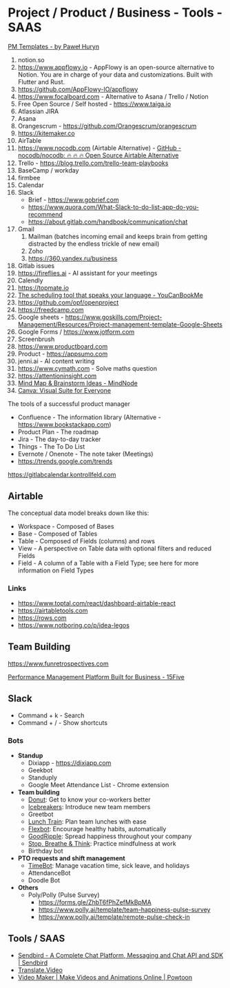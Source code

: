 # Project / Product / Business - Tools - SAAS

[PM Templates - by Paweł Huryn](https://www.productcompass.pm/p/templates)

1. notion.so
2. https://www.appflowy.io - AppFlowy is an open-source alternative to Notion. You are in charge of your data and customizations. Built with Flutter and Rust.
3. https://github.com/AppFlowy-IO/appflowy
4. https://www.focalboard.com - Alternative to Asana / Trello / Notion
5. Free Open Source / Self hosted - https://www.taiga.io
6. Atlassian JIRA
7. Asana
8. Orangescrum - https://github.com/Orangescrum/orangescrum
9. https://kitemaker.co
10. AirTable
11. https://www.nocodb.com (Airtable Alternative) - [GitHub - nocodb/nocodb: 🔥 🔥 🔥 Open Source Airtable Alternative](https://github.com/nocodb/nocodb)
12. Trello - https://blog.trello.com/trello-team-playbooks
13. BaseCamp / workday
14. firmbee
15. Calendar
16. Slack
    - Brief - https://www.gobrief.com
    - https://www.quora.com/What-Slack-to-do-list-app-do-you-recommend
    - https://about.gitlab.com/handbook/communication/chat
17. Gmail
      1. Mailman (batches incoming email and keeps brain from getting distracted by the endless trickle of new email)
      2. Zoho
      3. https://360.yandex.ru/business
18. Gitlab issues
19. https://fireflies.ai - AI assistant for your meetings
20. Calendly
21. https://topmate.io
22. [The scheduling tool that speaks your language - YouCanBookMe](https://youcanbook.me/)
23. https://github.com/opf/openproject
24. https://freedcamp.com
25. Google sheets - https://www.goskills.com/Project-Management/Resources/Project-management-template-Google-Sheets
26. Google Forms / https://www.jotform.com
27. Screenbrush
28. https://www.productboard.com
29. Product - https://appsumo.com
30. jenni.ai - AI content writing
31. https://www.cymath.com - Solve maths question
32. https://attentioninsight.com
33. [Mind Map & Brainstorm Ideas - MindNode](https://www.mindnode.com/)
34. [Canva: Visual Suite for Everyone](https://www.canva.com)

The tools of a successful product manager

- Confluence - The information library (Alternative - https://www.bookstackapp.com)
- Product Plan - The roadmap
- Jira - The day-to-day tracker
- Things - The To Do List
- Evernote / Onenote - The note taker (Meetings)
- https://trends.google.com/trends

https://gitlabcalendar.kontrollfeld.com

## Airtable

The conceptual data model breaks down like this:

- Workspace - Composed of Bases
- Base - Composed of Tables
- Table - Composed of Fields (columns) and rows
- View - A perspective on Table data with optional filters and reduced Fields
- Field - A column of a Table with a Field Type; see here for more information on Field Types

### Links

- https://www.toptal.com/react/dashboard-airtable-react
- https://airtabletools.com
- https://rows.com
- https://www.notboring.co/p/idea-legos

## Team Building

https://www.funretrospectives.com

[Performance Management Platform Built for Business - 15Five](https://www.15five.com/)

## Slack

- Command + k - Search
- Command + / - Show shortcuts

### Bots

- **Standup**
  - Dixiapp - https://dixiapp.com
  - Geekbot
  - Standuply
  - Google Meet Attendance List - Chrome extension
- **Team building**
  - [Donut](https://zapier.com/blog/best-free-slack-apps/#donut): Get to know your co-workers better
  - [Icebreakers](https://zapier.com/blog/best-free-slack-apps/#icebreakers): Introduce new team members
  - Greetbot
  - [Lunch Train](https://zapier.com/blog/best-free-slack-apps/#lunchtrain): Plan team lunches with ease
  - [Flexbot](https://zapier.com/blog/best-free-slack-apps/#flexbot): Encourage healthy habits, automatically
  - [GoodRipple](https://zapier.com/blog/best-free-slack-apps/#goodripple): Spread happiness throughout your company
  - [Stop, Breathe & Think](https://zapier.com/blog/best-free-slack-apps/#stopbreathethink): Practice mindfulness at work
  - Birthday bot
- **PTO requests and shift management**
  - [TimeBot](https://zapier.com/blog/best-free-slack-apps/#timebot): Manage vacation time, sick leave, and holidays
  - AttendanceBot
  - Doodle Bot
- **Others**
  - Poly/Polly (Pulse Survey)
    - https://forms.gle/ZhbT6fPhZefMkBpMA
    - https://www.polly.ai/template/team-happiness-pulse-survey
    - https://www.polly.ai/template/remote-pulse-check-in

## Tools / SAAS

- [Sendbird - A Complete Chat Platform, Messaging and Chat API and SDK | Sendbird](https://sendbird.com/)
- [Translate.Video](https://www.translate.video/)
- [Video Maker | Make Videos and Animations Online | Powtoon](https://www.powtoon.com/)
